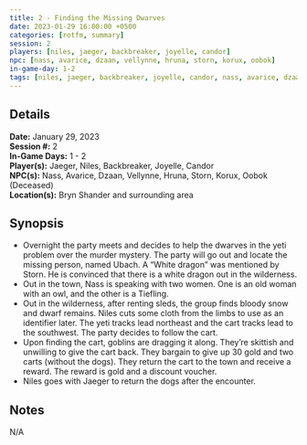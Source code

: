 ```yaml
---
title: 2 - Finding the Missing Dwarves
date: 2023-01-29 16:00:00 +0500
categories: [rotfm, summary]
session: 2
players: [niles, jaeger, backbreaker, joyelle, candor]
npc: [nass, avarice, dzaan, vellynne, hruna, storn, korux, oobok]
in-game-day: 1-2
tags: [niles, jaeger, backbreaker, joyelle, candor, nass, avarice, dzaan, vellynne, hruna, storn, korux, oobok]
---
```


## Details

**Date:** January 29, 2023 <br>
**Session #:** 2 <br>
**In-Game Days:** 1 - 2 <br>
**Player(s):** Jaeger, Niles, Backbreaker, Joyelle, Candor <br>
**NPC(s):** Nass, Avarice, Dzaan, Vellynne, Hruna, Storn, Korux, Oobok (Deceased) <br>
**Location(s):** Bryn Shander and surrounding area <br>

## Synopsis
- Overnight the party meets and decides to help the dwarves in the yeti problem over the murder mystery. The party will go out and locate the missing person, named Ubach. A “White dragon” was mentioned by Storn. He is convinced that there is a white dragon out in the wilderness.
- Out in the town, Nass is speaking with two women. One is an old woman with an owl, and the other is a Tiefling.
- Out in the wilderness, after renting sleds, the group finds bloody snow and dwarf remains. Niles cuts some cloth from the limbs to use as an identifier later. The yeti tracks lead northeast and the cart tracks lead to the southwest. The party decides to follow the cart.
- Upon finding the cart, goblins are dragging it along. They’re skittish and unwilling to give the cart back. They bargain to give up 30 gold and two carts (without the dogs). They return the cart to the town and receive a reward. The reward is gold and a discount voucher.
- Niles goes with Jaeger to return the dogs after the encounter.

## Notes
N/A
